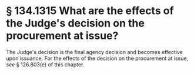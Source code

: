 # § 134.1315   What are the effects of the Judge's decision on the procurement at issue?

The Judge's decision is the final agency decision and becomes effective upon issuance. For the effects of the decision on the procurement at issue, *see* § 126.803(e) of this chapter.






